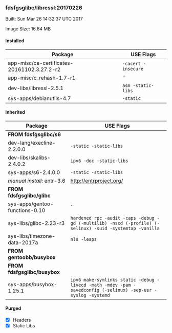 ### fdsfgsglibc/libressl:20170226
Built: Sun Mar 26 14:32:37 UTC 2017

Image Size: 16.64 MB
#### Installed
Package | USE Flags
--------|----------
app-misc/ca-certificates-20161102.3.27.2-r2 | `-cacert -insecure`
app-misc/c_rehash-1.7-r1 | ``
dev-libs/libressl-2.5.1 | `asm -static-libs`
sys-apps/debianutils-4.7 | `-static`
#### Inherited
Package | USE Flags
--------|----------
**FROM fdsfgsglibc/s6** |
dev-lang/execline-2.2.0.0 | `-static -static-libs`
dev-libs/skalibs-2.4.0.2 | `ipv6 -doc -static-libs`
sys-apps/s6-2.4.0.0 | `-static -static-libs`
*manual install*: entr-3.6 | http://entrproject.org/
**FROM fdsfgsglibc/glibc** |
sys-apps/gentoo-functions-0.10 | ``
sys-libs/glibc-2.23-r3 | `hardened rpc -audit -caps -debug -gd (-multilib) -nscd (-profile) (-selinux) -suid -systemtap -vanilla`
sys-libs/timezone-data-2017a | `nls -leaps`
**FROM gentoobb/busybox** |
**FROM fdsfgsglibc/busybox** |
sys-apps/busybox-1.25.1 | `ipv6 make-symlinks static -debug -livecd -math -mdev -pam -savedconfig (-selinux) -sep-usr -syslog -systemd`
#### Purged
- [x] Headers
- [x] Static Libs
